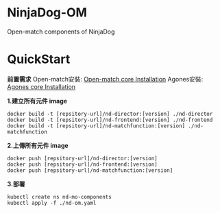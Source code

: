 # NinjaDog-OM
Open-match components of NinjaDog


# QuickStart
**前置需求**
Open-match安裝: [Open-match core Installation](https://openmatch.dev/site/docs/installation/)
Agones安裝: [Agones core Installation](https://agones.dev/site/docs/installation/)


**1.建立所有元件 image**
```
docker build -t [repsitory-url]/nd-director:[version] ./nd-director
docker build -t [repsitory-url]/nd-frontend:[version] ./nd-frontend
docker build -t [repsitory-url]/nd-matchfunction:[version] ./nd-matchfunction
```
**2.上傳所有元件 image**
```
docker push [repsitory-url]/nd-director:[version]
docker push [repsitory-url]/nd-frontend:[version] 
docker push [repsitory-url]/nd-matchfunction:[version] 
```

**3.部署**
```
kubectl create ns nd-mo-components
kubectl apply -f ./nd-om.yaml
```
